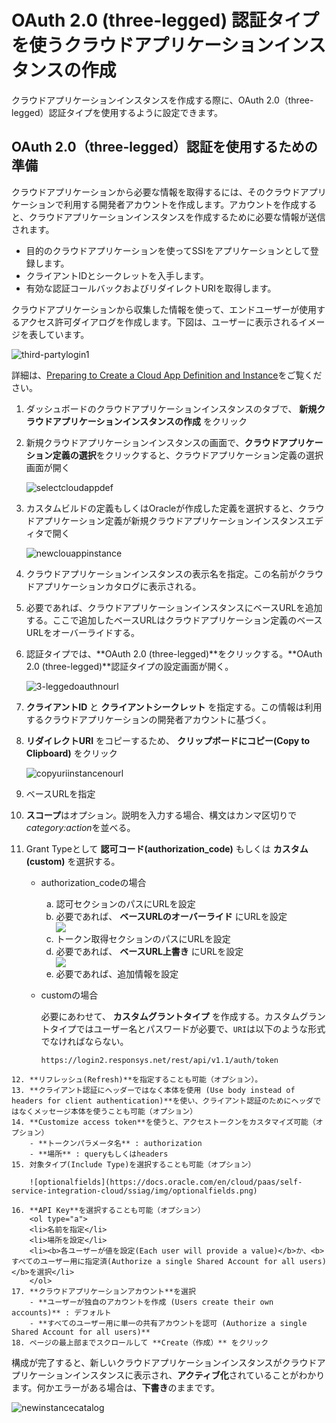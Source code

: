 # OAuth 2.0 (three-legged) 認証タイプを使うクラウドアプリケーションインスタンスの作成

クラウドアプリケーションインスタンスを作成する際に、OAuth 2.0（three-legged）認証タイプを使用するように設定できます。

## OAuth 2.0（three-legged）認証を使用するための準備

クラウドアプリケーションから必要な情報を取得するには、そのクラウドアプリケーションで利用する開発者アカウントを作成します。アカウントを作成すると、クラウドアプリケーションインスタンスを作成するために必要な情報が送信されます。

- 目的のクラウドアプリケーションを使ってSSIをアプリケーションとして登録します。
- クライアントIDとシークレットを入手します。
- 有効な認証コールバックおよびリダイレクトURIを取得します。

クラウドアプリケーションから収集した情報を使って、エンドユーザーが使用するアクセス許可ダイアログを作成します。下図は、ユーザーに表示されるイメージを表しています。

  ![third-partylogin1](https://docs.oracle.com/en/cloud/paas/self-service-integration-cloud/ssiag/img/third-partylogin1.png)

詳細は、[Preparing to Create a Cloud App Definition and Instance](https://docs.oracle.com/en/cloud/paas/self-service-integration-cloud/ssiag/preparing-create-cloud-app-definition-and-instance.html)をご覧ください。

  1. ダッシュボードのクラウドアプリケーションインスタンスのタブで、 **新規クラウドアプリケーションインスタンスの作成** をクリック
  2. 新規クラウドアプリケーションインスタンスの画面で、**クラウドアプリケーション定義の選択**をクリックすると、クラウドアプリケーション定義の選択画面が開く
    
        ![selectcloudappdef](https://docs.oracle.com/en/cloud/paas/self-service-integration-cloud/ssiag/img/selectcloudappdef.png)
  
  3. カスタムビルドの定義もしくはOracleが作成した定義を選択すると、クラウドアプリケーション定義が新規クラウドアプリケーションインスタンスエディタで開く
  
        ![newclouappinstance](https://docs.oracle.com/en/cloud/paas/self-service-integration-cloud/ssiag/img/newclouappinstance.png)
  
  4. クラウドアプリケーションインスタンスの表示名を指定。この名前がクラウドアプリケーションカタログに表示される。
  5. 必要であれば、クラウドアプリケーションインスタンスにベースURLを追加する。ここで追加したベースURLはクラウドアプリケーション定義のベースURLをオーバーライドする。
  6. 認証タイプでは、**OAuth 2.0 (three-legged)**をクリックする。**OAuth 2.0 (three-legged)**認証タイプの設定画面が開く。
  
        ![3-leggedoauthnourl](https://docs.oracle.com/en/cloud/paas/self-service-integration-cloud/ssiag/img/3-leggedoauthnourl.png)
  
  7. **クライアントID** と **クライアントシークレット** を指定する。この情報は利用するクラウドアプリケーションの開発者アカウントに基づく。
  8. **リダイレクトURI** をコピーするため、 **クリップボードにコピー(Copy to Clipboard)** をクリック
  
        ![copyuriinstancenourl](https://docs.oracle.com/en/cloud/paas/self-service-integration-cloud/ssiag/img/copyuriinstancenourl.png)
  
  9. ベースURLを指定
  10. **スコープ**はオプション。説明を入力する場合、構文はカンマ区切りで<i>category:action</i>を並べる。
  11. Grant Typeとして **認可コード(authorization_code)** もしくは **カスタム(custom)** を選択する。
        - authorization_codeの場合
            <ol type="a">
            <li>認可セクションのパスにURLを設定</li>
            <li>必要であれば、 <b>ベースURLのオーバーライド</b> にURLを設定</li>
            <img src="https://docs.oracle.com/en/cloud/paas/self-service-integration-cloud/ssiag/img/authorizetoken.png"/>
            <li>トークン取得セクションのパスにURLを設定</li>
            <li>必要であれば、 <b>ベースURL上書き</b> にURLを設定</li>
            <img src="https://docs.oracle.com/en/cloud/paas/self-service-integration-cloud/ssiag/img/gettoken1.png"/>
            <li>必要であれば、追加情報を設定</li>
            </ol>
        - customの場合

            必要にあわせて、 **カスタムグラントタイプ** を作成する。カスタムグラントタイプではユーザー名とパスワードが必要で、```URI```は以下のような形式でなければならない。
            ```URL
            https://login2.responsys.net/rest/api/v1.1/auth/token
            ```
    12. **リフレッシュ(Refresh)**を指定することも可能（オプション）。
    13. **クライアント認証にヘッダーではなく本体を使用 (Use body instead of headers for client authentication)**を使い、クライアント認証のためにヘッダではなくメッセージ本体を使うことも可能（オプション）
    14. **Customize access token**を使うと、アクセストークンをカスタマイズ可能（オプション）
        - **トークンパラメータ名** : authorization
        - **場所** : queryもしくはheaders
    15. 対象タイプ(Include Type)を選択することも可能（オプション）
  
        ![optionalfields](https://docs.oracle.com/en/cloud/paas/self-service-integration-cloud/ssiag/img/optionalfields.png)
  
    16. **API Key**を選択することも可能（オプション）
        <ol type="a">
        <li>名前を指定</li>
        <li>場所を設定</li>
        <li><b>各ユーザーが値を設定(Each user will provide a value)</b>か、<b>すべてのユーザー用に指定済(Authorize a single Shared Account for all users)</b>を選択</li>
        </ol>
    17. **クラウドアプリケーションアカウント**を選択
        - **ユーザーが独自のアカウントを作成 (Users create their own accounts)** : デフォルト
        - **すべてのユーザー用に単一の共有アカウントを認可 (Authorize a single Shared Account for all users)**
    18. ページの最上部までスクロールして **Create（作成）** をクリック

構成が完了すると、新しいクラウドアプリケーションインスタンスがクラウドアプリケーションインスタンスに表示され、**アクティブ化**されていることがわかります。何かエラーがある場合は、**下書き**のままです。

![newinstancecatalog](https://docs.oracle.com/en/cloud/paas/self-service-integration-cloud/ssiag/img/newinstancecatalog.png)